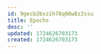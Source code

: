 ```yaml
---
id: 9gecb2bxzih78q08w8z2ssu
title: Epochs
desc: ''
updated: 1724626703173
created: 1724626703173
---
```

